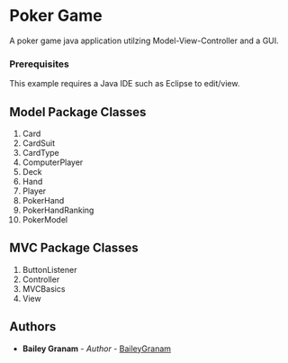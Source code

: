 # Poker Game

A poker game java application utilzing Model-View-Controller and a GUI.

### Prerequisites

This example requires a Java IDE such as Eclipse to edit/view. 

## Model Package Classes

1. Card
1. CardSuit
1. CardType
1. ComputerPlayer
1. Deck
1. Hand
1. Player
1. PokerHand
1. PokerHandRanking
1. PokerModel


## MVC Package Classes

1. ButtonListener
1. Controller
1. MVCBasics
1. View

## Authors

* **Bailey Granam** - *Author* - [BaileyGranam](https://github.com/BaileyGranam)
